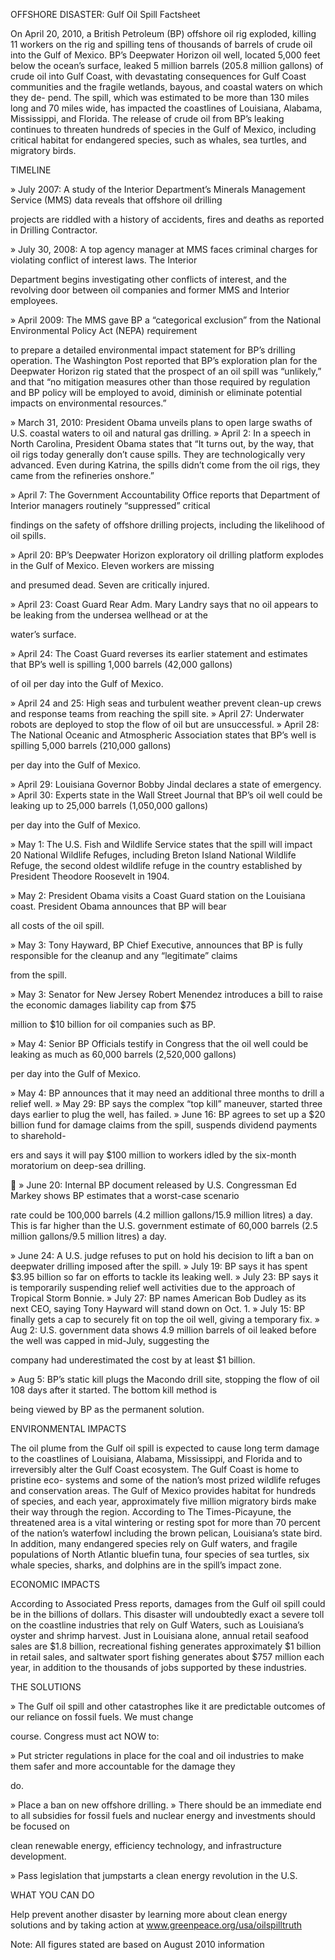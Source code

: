 OFFSHORE DISASTER: Gulf Oil Spill Factsheet

On April 20, 2010, a British Petroleum (BP) offshore oil rig exploded, killing 11 workers on the rig and spilling tens of
thousands of barrels of crude oil into the Gulf of Mexico. BP’s Deepwater Horizon oil well, located 5,000 feet below
the ocean’s surface, leaked 5 million barrels (205.8 million gallons) of crude oil into Gulf Coast, with devastating
consequences for Gulf Coast communities and the fragile wetlands, bayous, and coastal waters on which they de-
pend. The spill, which was estimated to be more than 130 miles long and 70 miles wide, has impacted the coastlines
of Louisiana, Alabama, Mississippi, and Florida. The release of crude oil from BP’s leaking continues to threaten
hundreds of species in the Gulf of Mexico, including critical habitat for endangered species, such as whales, sea
turtles, and migratory birds.

 TIMELINE

 » July 2007: A study of the Interior Department’s Minerals Management Service (MMS) data reveals that offshore oil drilling

projects are riddled with a history of accidents, fires and deaths as reported in Drilling Contractor.

 » July 30, 2008: A top agency manager at MMS faces criminal charges for violating conflict of interest laws. The Interior

Department begins investigating other conflicts of interest, and the revolving door between oil companies and former MMS
and Interior employees.

 » April 2009: The MMS gave BP a “categorical exclusion” from the National Environmental Policy Act (NEPA) requirement

to prepare a detailed environmental impact statement for BP’s drilling operation. The Washington Post reported that BP’s
exploration plan for the Deepwater Horizon rig stated that the prospect of an oil spill was “unlikely,” and that “no mitigation
measures other than those required by regulation and BP policy will be employed to avoid, diminish or eliminate potential
impacts on environmental resources.”

 » March 31, 2010: President Obama unveils plans to open large swaths of U.S. coastal waters to oil and natural gas drilling.
 » April 2: In a speech in North Carolina, President Obama states that “It turns out, by the way, that oil rigs today generally don’t
cause spills. They are technologically very advanced. Even during Katrina, the spills didn’t come from the oil rigs, they came
from the refineries onshore.”

 » April 7: The Government Accountability Office reports that Department of Interior managers routinely “suppressed” critical

findings on the safety of offshore drilling projects, including the likelihood of oil spills.

 » April 20: BP’s Deepwater Horizon exploratory oil drilling platform explodes in the Gulf of Mexico. Eleven workers are missing

and presumed dead. Seven are critically injured.

 » April 23: Coast Guard Rear Adm. Mary Landry says that no oil appears to be leaking from the undersea wellhead or at the

water’s surface.

 » April 24: The Coast Guard reverses its earlier statement and estimates that BP’s well is spilling 1,000 barrels (42,000 gallons)

of oil per day into the Gulf of Mexico.

 » April 24 and 25: High seas and turbulent weather prevent clean-up crews and response teams from reaching the spill site.
 » April 27: Underwater robots are deployed to stop the flow of oil but are unsuccessful.
 » April 28: The National Oceanic and Atmospheric Association states that BP’s well is spilling 5,000 barrels (210,000 gallons)

per day into the Gulf of Mexico.

 » April 29: Louisiana Governor Bobby Jindal declares a state of emergency.
 » April 30: Experts state in the Wall Street Journal that BP’s oil well could be leaking up to 25,000 barrels (1,050,000 gallons)

per day into the Gulf of Mexico.

 » May 1: The U.S. Fish and Wildlife Service states that the spill will impact 20 National Wildlife Refuges, including Breton Island
National Wildlife Refuge, the second oldest wildlife refuge in the country established by President Theodore Roosevelt in
1904.

 » May 2: President Obama visits a Coast Guard station on the Louisiana coast. President Obama announces that BP will bear

all costs of the oil spill.

 » May 3: Tony Hayward, BP Chief Executive, announces that BP is fully responsible for the cleanup and any “legitimate” claims

from the spill.

 » May 3: Senator for New Jersey Robert Menendez introduces a bill to raise the economic damages liability cap from $75

million to $10 billion for oil companies such as BP.

 » May 4: Senior BP Officials testify in Congress that the oil well could be leaking as much as 60,000 barrels (2,520,000 gallons)

per day into the Gulf of Mexico.

 » May 4: BP announces that it may need an additional three months to drill a relief well.
 » May 29: BP says the complex “top kill” maneuver, started three days earlier to plug the well, has failed.
 » June 16: BP agrees to set up a $20 billion fund for damage claims from the spill, suspends dividend payments to sharehold-

ers and says it will pay $100 million to workers idled by the six-month moratorium on deep-sea drilling.

 » June 20: Internal BP document released by U.S. Congressman Ed Markey shows BP estimates that a worst-case scenario

rate could be 100,000 barrels (4.2 million gallons/15.9 million litres) a day. This is far higher than the U.S. government estimate
of 60,000 barrels (2.5 million gallons/9.5 million litres) a day.

 » June 24: A U.S. judge refuses to put on hold his decision to lift a ban on deepwater drilling imposed after the spill.
 » July 19: BP says it has spent $3.95 billion so far on efforts to tackle its leaking well.
 » July 23: BP says it is temporarily suspending relief well activities due to the approach of Tropical Storm Bonnie.
 » July 27: BP names American Bob Dudley as its next CEO, saying Tony Hayward will stand down on Oct. 1.
 » July 15: BP finally gets a cap to securely fit on top the oil well, giving a temporary fix.
 » Aug 2: U.S. government data shows 4.9 million barrels of oil leaked before the well was capped in mid-July, suggesting the

company had underestimated the cost by at least $1 billion.

 » Aug 5: BP’s static kill plugs the Macondo drill site, stopping the flow of oil 108 days after it started. The bottom kill method is

being viewed by BP as the permanent solution.

 ENVIRONMENTAL IMPACTS

 The oil plume from the Gulf oil spill is expected to cause long term damage to the coastlines of Louisiana, Alabama,
Mississippi, and Florida and to irreversibly alter the Gulf Coast ecosystem. The Gulf Coast is home to pristine eco-
systems and some of the nation’s most prized wildlife refuges and conservation areas. The Gulf of Mexico provides
habitat for hundreds of species, and each year, approximately five million migratory birds make their way through the
region. According to The Times-Picayune, the threatened area is a vital wintering or resting spot for more than 70
percent of the nation’s waterfowl including the brown pelican, Louisiana’s state bird. In addition, many endangered
species rely on Gulf waters, and fragile populations of North Atlantic bluefin tuna, four species of sea turtles, six
whale species, sharks, and dolphins are in the spill’s impact zone.

 ECONOMIC IMPACTS

 According to Associated Press reports, damages from the Gulf oil spill could be in the billions of dollars. This
disaster will undoubtedly exact a severe toll on the coastline industries that rely on Gulf Waters, such as Louisiana’s
oyster and shrimp harvest. Just in Louisiana alone, annual retail seafood sales are $1.8 billion, recreational fishing
generates approximately $1 billion in retail sales, and saltwater sport fishing generates about $757 million each year,
in addition to the thousands of jobs supported by these industries.

 THE SOLUTIONS

 »  The Gulf oil spill and other catastrophes like it are predictable outcomes of our reliance on fossil fuels. We must change

course. Congress must act NOW to:

 » Put stricter regulations in place for the coal and oil industries to make them safer and more accountable for the damage they

do.

 » Place a ban on new offshore drilling.
 » There should be an immediate end to all subsidies for fossil fuels and nuclear energy and investments should be focused on

clean renewable energy, efficiency technology, and infrastructure development.

 » Pass legislation that jumpstarts a clean energy revolution in the U.S.

 WHAT YOU CAN DO

Help prevent another disaster by learning more about clean energy solutions and by taking action at
www.greenpeace.org/usa/oilspilltruth

Note: All figures stated are based on August 2010 information

